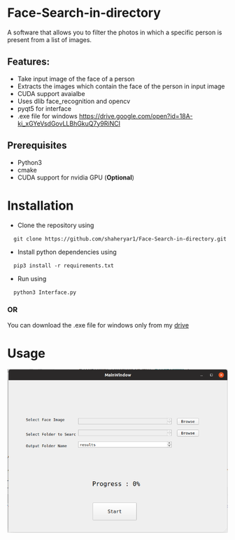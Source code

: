 # Face-Search-in-directory

A software that allows you to filter the photos in which a specific person is present from a list of images. 

## Features:
 - Take input image of the face of a person
 - Extracts the images which contain the face of the person in input image 
 - CUDA support avaialbe 
 - Uses dlib face_recognition and opencv
 - pyqt5 for interface
 - .exe file for windows https://drive.google.com/open?id=18A-ki_xGYeVsdGovLLBhGkuQ7y9RiNCI
 
 ## Prerequisites
 - Python3
 - cmake
 - CUDA support for nvidia GPU (**Optional**)
 
 # Installation 
  - Clone the repository using 
  ```
    git clone https://github.com/shaheryar1/Face-Search-in-directory.git
  ```
  - Install python dependencies using 
  ```
    pip3 install -r requirements.txt
  ```
  - Run using
  ```
    python3 Interface.py
  ```
### OR
  You can download the .exe file for windows only from my [drive](https://drive.google.com/open?id=18A-ki_xGYeVsdGovLLBhGkuQ7y9RiNCI)
 
 # Usage
  ![Interface](screenshots/1.png "Main interface")
